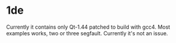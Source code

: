 1de
===
Currently it contains only Qt-1.44 patched to build with gcc4.
Most examples works, two or three segfault. Currently it's not an issue.
